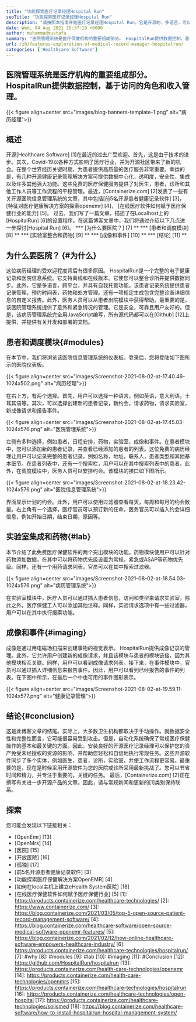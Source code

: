 ```yaml
---
title: "功能探索医疗记录经理Hospital Run" 
seoTitle: "功能探索医疗记录经理Hospital Run" 
description: "请按照本指南开始医疗记录经理Hospital Run。它是开源的，多语言，可以自动化许多重要的过程。" 
date: Wed, 04 Aug 2021 18:37:19 +0000
author: muhammadmustafa
summary: "医院管理系统是医疗保健机构的重要组成部分。 HospitalRun提供数据控制，基于访问的角色和收入管理。" 
url: /zh/features-exploration-of-medical-record-manager-hospitalrun/
categories: ['Healthcare Software']
---
```


## 医院管理系统是医疗机构的重要组成部分。 HospitalRun提供数据控制，基于访问的角色和收入管理。

{{< figure align=center src="images/blog-banners-template-1.png" alt="病历经理">}}


## 概述
开源[Healthcare Software] [1]在最近的过去广受欢迎。首先，这是由于技术的进步。其次，Covid-19以各种方式影响了医疗行业，并为开源社区带来了新的机会。在整个世界经历关键时期，为患者提供高质量的医疗服务非常重要。幸运的是，有几种开源健康记录管理解决方案可提供数据中心化，透明度，安全性，集成以及许多其他强大功能。这些免费的医疗保健服务提供了对医生，患者，诊所和其他工作人员等工作流程的平稳管理。最近，[Containerize.com] [2]发表了一些有关开源医院信息管理系统的文章，其中包括[前5名开源患者健康记录软件] [3]，[特征对医疗健康解决方案的探索openemr] [4]， [在线医疗软件如何赋予医疗保健行业的能力] [5]。
过去，我们写了一篇文章，描述了在Localhost上的[HospitalRun] [6]的设置程序。在这篇博客文章中，我们将通过介绍以下几点进一步探讨[Hospital Run] [6]。
  *** [为什么要医院？] [7] **
  *** [患者和调度模块] [8] **
  *** [实验室整合和药物] [9] **
  *** [成像和事件] [10] **
  *** [结论] [11] **

## 为什么要医院？ {#为什么}
这位病历经理的受欢迎程度背后有很多原因。 HospitalRun是一个完整的电子健康记录和医院信息系统。它支持离线和在线版本。它使您可以整合诊所并提供数据同步。此外，它是多语言，跨平台，并具有自我托管功能。该患者记录系统提供患者记录管理，预约时间表，药物和处方管理。还有一项规定生成包含完整诊断详细信息的自定义报告。此外，医务人员可以从患者出院模块中获得帮助。最重要的是，该医院管理系统提供了意外和紧急情况的管理。它是安全，可靠且用户友好的。但是，该病历管理系统完全用JavaScript编写，所有源代码都可以在[Github] [12]上提供，并提供有关开发和部署的文档。

## 患者和调度模块{#modules}
在本节中，我们将浏览该医院信息管理系统的仪表板。登录后，您将登陆如下图所示的医院仪表板。

{{< figure align=center src="images/Screenshot-2021-08-02-at-17.40.46-1024x502.png" alt="病历经理">}}

在右上方，有两个选择。首先，用户可以选择一种语言，例如英语，意大利语，土耳其语等。其次，可以选择创建新的患者记录，新约会，请求药物，请求实验室，新成像请求和报告事件。

{{< figure align=center src="images/Screenshot-2021-08-02-at-17.45.03-1024x576.png" alt="医院管理系统">}}

左侧有多种选择，例如患者，日程安排，药物，实验室，成像和事件。在患者模块中，您可以添加新的患者记录，并查看已经添加的患者的列表。这位免费的病历经理让用户可以记录完整的患者记录，例如名称，地址，联系人，患者类型和其他基本细节。在患者列表中，还有一个搜索栏，用户可以在其中搜索列表中的患者。此外，在调度模块中，医务人员可以安排约会。该模块的接口如下图所示。

{{< figure align=center src="images/Screenshot-2021-08-02-at-18.23.42-1024x576.png" alt="医院信息管理系统">}}

界面显示计划的约会。此外，用户可以使用过滤器查看每天，每周和每月的约会数量。右上角有一个选择，医疗官员可以预订新的任命。医务官员可以插入约会详细信息，例如开始日期，结束日期，原因等。

## 实验室集成和药物{#lab}
本节介绍了此免费医疗保健软件的两个突出模块的功能。药物模块使用户可以针对药物添加数据，在其中可以将药物优先级设置为常规，紧急或ASAP等药物优先级。同样，还有一个用药请求列表，官员可以在其中搜索过滤器。

{{< figure align=center src="images/Screenshot-2021-08-02-at-18.54.03-1024x576.png" alt="病历管理系统">}}

在实验室模块中，医疗人员可以通过插入患者信息，访问和类型来请求实验室。除此之外，医疗保健工人可以添加其他注释。同样，实验请求选项中有一些过滤器，用户可以在其中执行搜索功能。

## 成像和事件{#imaging}
成像是通过用电磁场扫描来创建事物的视觉表示。 HospitalRun提供成像记录的管理。此外，它允许用户创建新的成像请求，并且该模块与患者的模块链接，因为其他模块相互关联。同样，用户可以看到成像请求列表。接下来，在事件模块中，官员可以通过插入详细信息来报告事件。因此，用户可以看到已经报告的事件的列表。在下图中所示，在最后一个中也可用的事件图形表示。

{{< figure align=center src="images/Screenshot-2021-08-02-at-19.59.11-1024x577.png" alt="健康记录管理">}}


## 结论{#conclusion}
这是此博客文章的结尾。实际上，大多数卫生机构都取决于手动操作。就数据安全性和完整性而言，它可能很容易受到攻击。但是，自动化系统确保了常规医疗保健操作的基本和最关键的方面。因此，安装良好的开源医疗记录经理可以保护您的资产免受未经授权的资源的影响，并帮助您轻松和自信地执行常规任务。这些开源软件同步了多个实体，例如医生，患者，诊所，实验室，并使工作流程更容易。最重要的是，现在是时候采用开源软件为您的医院或诊所采用最新挑战了。您可以节省时间和精力，并专注于重要的，关键的任务。
最后，[Containerize.com] [2]正在撰写有关进一步开源产品的文章。因此，请与常规新闻和更新的[1]类别保持联系。

## 探索
您可能会发现以下链接相关：
  * [OpenEmr] [13]
  * [OpenMrs] [14]
  * [医院] [15]
  * [开放医院] [16]
  * [孤独] [17]
  * [前5名开源患者健康记录软件] [3]
  * [功能探索医疗保健解决方案OpenEMR] [4]
  * [如何在local主机上建立eHealth System医院] [18]
  * [在线医疗保健软件如何赋予医疗保健行业] [5]
[1]: https://products.containerize.com/healthcare-technologies/
[2]: https://www.containerize.com/
[3]: https://blog.containerize.com/2021/03/05/top-5-open-source-patient-record-management-software/
[4]: https://blog.containerize.com/healthcare-software/open-source-medical-software-openemr-features/
[5]: https://blog.containerize.com/2021/02/12/how-online-healthcare-software-empowers-healthcare-industry/
[6]: https://products.containerize.com/healthcare-technologies/hospitalrun/
[7]: #why
[8]: #modules
[9]: #lab
[10]: #imaging
[11]: #Conclusion
[12]: https://github.com/HospitalRun/hospitalrun
[13]: https://products.containerize.com/health-care-technologies/openemr
[14]: https://products.containerize.com/health-care-technologies/openmrs
[15]: https://products.containerize.com/healthcare-technologies/hospitalrun
[16]: https://products.containerize.com/healthcare-technologies/open-hospital
[17]: https://products.containerize.com/healthcare-technologies/solismed
[18]: https://blog.containerize.com/healthcare-software/how-to-install-hospitalrun-hospital-management-system/
